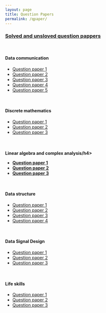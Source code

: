 ```yaml
---
layout: page
title: Question Papers
permalink: /qpaper/
---
```

<h3><u>Solved and unsloved question pappers</u></h3><br>

<h4>Data communication</h4>
<ul>
    <li><a href="https://github.com/gouthamjp/pdfs/blob/master/dcpdf/qp/DC_1.pdf">Question paper 1</a></li>
    <li><a href="https://github.com/gouthamjp/pdfs/blob/master/dcpdf/qp/DC_2.pdf">Question paper 2</a></li>
    <li><a href="https://github.com/gouthamjp/pdfs/blob/master/dcpdf/qp/DC_3.pdf">Question paper 3</a></li>
    <li><a href="https://github.com/gouthamjp/pdfs/blob/master/dcpdf/qp/DC_4.pdf">Question paper 4</a></li>
    <li><a href="https://github.com/gouthamjp/pdfs/blob/master/dcpdf/qp/DC_5.pdf">Question paper 5</a></li>
</ul>
<br>
<h4>Discrete mathematics</h4>
<ul>
    <li><a href="https://github.com/gouthamjp/pdfs/blob/master/dmpdf/qp/1.pdf">Question paper 1</a></li>
    <li><a href="https://github.com/gouthamjp/pdfs/blob/master/dmpdf/qp/2.pdf">Question paper 2</a></li>
    <li><a href="https://github.com/gouthamjp/pdfs/blob/master/dmpdf/qp/3.pdf">Question paper 3</a></li>
    
</ul>
<br>
<h4>Linear algebra and complex analysis/h4>
<ul>
    <li><a href="https://github.com/gouthamjp/pdfs/blob/master/lapdf/qp/1.pdf">Question paper 1</a></li>
    <li><a href="https://github.com/gouthamjp/pdfs/blob/master/lapdf/qp/2.pdf">Question paper 2</a></li>
    <li><a href="https://github.com/gouthamjp/pdfs/blob/master/lapdf/qp/3.pdf">Question paper 3</a></li>
    
</ul>
<br>
<h4>Data structure </h4>
<ul>
    <li><a href="https://github.com/gouthamjp/pdfs/blob/master/dspdf/qp/1.pdf">Question paper 1</a></li>
    <li><a href="https://github.com/gouthamjp/pdfs/blob/master/dspdf/qp/2.pdf">Question paper 2</a></li>
    <li><a href="https://github.com/gouthamjp/pdfs/blob/master/dspdf/qp/3.pdf">Question paper 3</a></li>
    <li><a href="https://github.com/gouthamjp/pdfs/blob/master/dspdf/qp/4.pdf">Question paper 4</a></li>
    
</ul>
<br>
<h4>Data Signal Design</h4>
<ul>
    <li><a href="https://github.com/gouthamjp/pdfs/blob/master/dsdpdf/qp/1.pdf">Question paper 1</a></li>
    <li><a href="https://github.com/gouthamjp/pdfs/blob/master/dsdpdf/qp/2.pdf">Question paper 2</a></li>
    <li><a href="https://github.com/gouthamjp/pdfs/blob/master/dsdpdf/qp/3.pdf">Question paper 3</a></li>

</ul>
<br>
<h4>Life skills</h4>
<ul>
    <li><a href="https://github.com/gouthamjp/pdfs/blob/master/lyfpdf/qp/1.pdf">Question paper 1</a></li>
    <li><a href="https://github.com/gouthamjp/pdfs/blob/master/lyfpdf/qp/2.pdf">Question paper 2</a></li>
    <li><a href="https://github.com/gouthamjp/pdfs/blob/master/lyfpdf/qp/3.pdf">Question paper 3</a></li>
</ul>